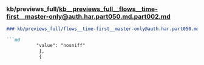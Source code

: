 ### kb/previews_full/kb__previews_full__flows__time-first__master-only@auth.har.part050.md.part002.md

```md
### kb/previews_full/flows__time-first__master-only@auth.har.part050.md (part 002)

```md
           "value": "nosniff"
            },
            {
   
```

```

```
